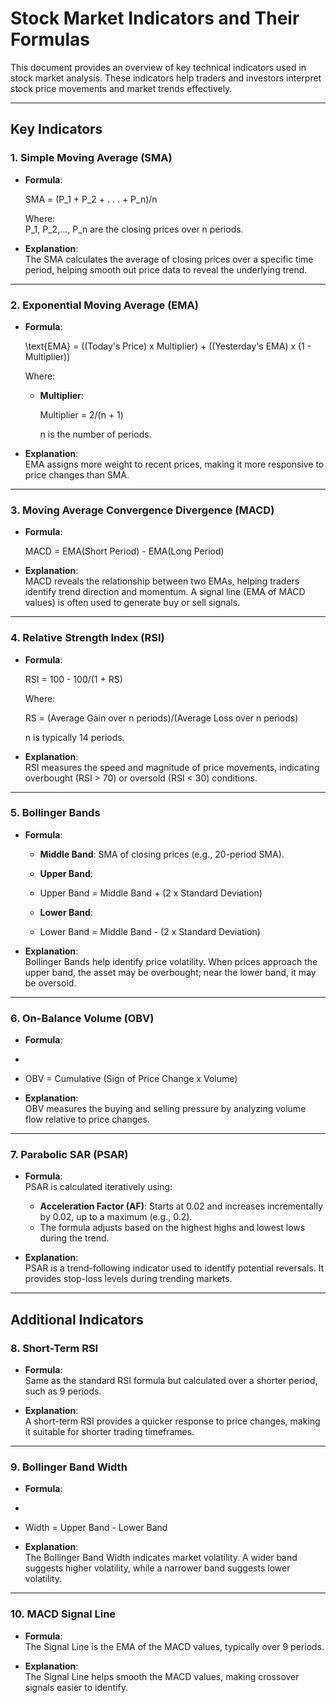 # Stock Market Indicators and Their Formulas

This document provides an overview of key technical indicators used in stock market analysis. These indicators help traders and investors interpret stock price movements and market trends effectively.

---

## **Key Indicators**

### 1. **Simple Moving Average (SMA)**
- **Formula**:  

  SMA = (P_1 + P_2 + . . . + P_n)/n
  
  Where:  
  P_1, P_2,..., P_n are the closing prices over n periods.

- **Explanation**:  
  The SMA calculates the average of closing prices over a specific time period, helping smooth out price data to reveal the underlying trend.

---

### 2. **Exponential Moving Average (EMA)**
- **Formula**:  

  \text{EMA} = ((Today's Price) x Multiplier) + ((Yesterday's EMA) x (1 - Multiplier))
 
  Where:  
  - **Multiplier**:  
    
    Multiplier = 2/(n + 1)
  
    n is the number of periods.

- **Explanation**:  
  EMA assigns more weight to recent prices, making it more responsive to price changes than SMA.

---

### 3. **Moving Average Convergence Divergence (MACD)**
- **Formula**:  

  MACD = EMA(Short Period) - EMA(Long Period)
   

- **Explanation**:  
  MACD reveals the relationship between two EMAs, helping traders identify trend direction and momentum. A signal line (EMA of MACD values) is often used to generate buy or sell signals.

---

### 4. **Relative Strength Index (RSI)**
- **Formula**:  
  
  RSI = 100 - 100/(1 + RS)
    
  Where:  
  
  RS = (Average Gain over n periods)/(Average Loss over n periods)
    
  n is typically 14 periods.

- **Explanation**:  
  RSI measures the speed and magnitude of price movements, indicating overbought (RSI > 70) or oversold (RSI < 30) conditions.

---

### 5. **Bollinger Bands**
- **Formula**:  
  - **Middle Band**: SMA of closing prices (e.g., 20-period SMA).  
  - **Upper Band**:  

  - Upper Band = Middle Band + (2 x Standard Deviation)

  - **Lower Band**:  

  - Lower Band = Middle Band - (2 x Standard Deviation)

- **Explanation**:  
  Bollinger Bands help identify price volatility. When prices approach the upper band, the asset may be overbought; near the lower band, it may be oversold.

---

### 6. **On-Balance Volume (OBV)**
- **Formula**:
- 
- OBV = Cumulative (Sign of Price Change x Volume)

- **Explanation**:  
  OBV measures the buying and selling pressure by analyzing volume flow relative to price changes.

---

### 7. **Parabolic SAR (PSAR)**
- **Formula**:  
  PSAR is calculated iteratively using:
  - **Acceleration Factor (AF)**: Starts at 0.02 and increases incrementally by 0.02, up to a maximum (e.g., 0.2).  
  - The formula adjusts based on the highest highs and lowest lows during the trend.

- **Explanation**:  
  PSAR is a trend-following indicator used to identify potential reversals. It provides stop-loss levels during trending markets.

---

## **Additional Indicators**

### 8. **Short-Term RSI**
- **Formula**:  
  Same as the standard RSI formula but calculated over a shorter period, such as 9 periods.

- **Explanation**:  
  A short-term RSI provides a quicker response to price changes, making it suitable for shorter trading timeframes.

---

### 9. **Bollinger Band Width**
- **Formula**:
-
- Width = Upper Band - Lower Band


- **Explanation**:  
  The Bollinger Band Width indicates market volatility. A wider band suggests higher volatility, while a narrower band suggests lower volatility.

---

### 10. **MACD Signal Line**
- **Formula**:  
  The Signal Line is the EMA of the MACD values, typically over 9 periods.

- **Explanation**:  
  The Signal Line helps smooth the MACD values, making crossover signals easier to identify.
